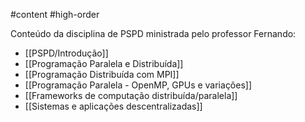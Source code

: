 #content #high-order

Conteúdo da disciplina de PSPD ministrada pelo professor Fernando:
- [[PSPD/Introdução]]
- [[Programação Paralela e Distribuída]]
- [[Programação Distribuída com MPI]]
- [[Programação Paralela - OpenMP, GPUs e variações]]
- [[Frameworks de computação distribuída/paralela]]
- [[Sistemas e aplicações descentralizadas]]